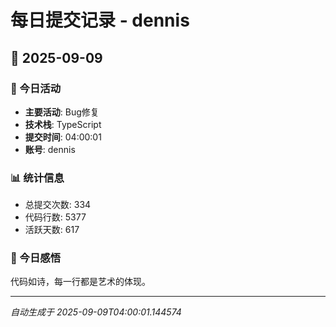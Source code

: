 # 每日提交记录 - dennis

## 📅 2025-09-09

### 🎯 今日活动
- **主要活动**: Bug修复
- **技术栈**: TypeScript
- **提交时间**: 04:00:01
- **账号**: dennis

### 📊 统计信息
- 总提交次数: 334
- 代码行数: 5377
- 活跃天数: 617

### 💭 今日感悟
代码如诗，每一行都是艺术的体现。

---
*自动生成于 2025-09-09T04:00:01.144574*
